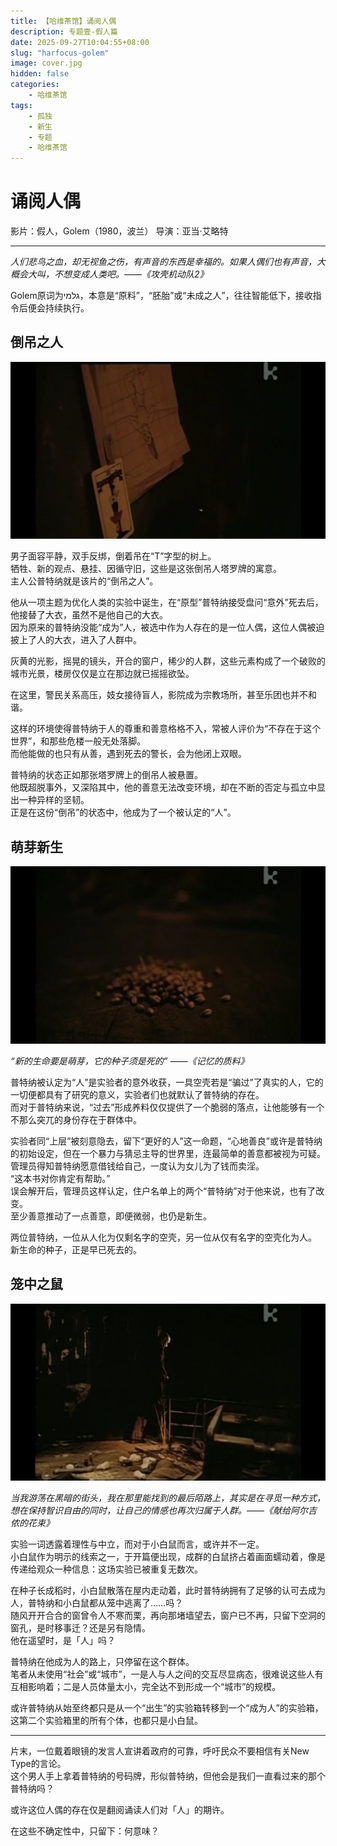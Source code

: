 ```yaml
---
title: 【哈维茶馆】诵阅人偶
description: 专题壹-假人篇
date: 2025-09-27T10:04:55+08:00
slug: "harfocus-golem"
image: cover.jpg
hidden: false
categories:
    - 哈维茶馆
tags:
    - 孤独
    - 新生
    - 专题
    - 哈维茶馆
---
```


# 诵阅人偶  
影片：假人，Golem（1980，波兰）
导演：亚当·艾略特    

***

*人们悲鸟之血，却无视鱼之伤，有声音的东西是幸福的。如果人偶们也有声音，大概会大叫，不想变成人类吧。——《攻壳机动队2》*  

Golem原词为גלמי，本意是“原料”，“胚胎”或“未成之人”，往往智能低下，接收指令后便会持续执行。  

## 倒吊之人  

![塔罗-倒吊人](img/thehanged.png)

男子面容平静，双手反绑，倒着吊在“T”字型的树上。  
牺牲、新的观点、悬挂、因循守旧，这些是这张倒吊人塔罗牌的寓意。  
主人公普特纳就是该片的“倒吊之人”。  

他从一项主题为优化人类的实验中诞生，在“原型”普特纳接受盘问“意外”死去后，他接替了大衣，虽然不是他自己的大衣。  
因为原来的普特纳没能“成为”人，被选中作为人存在的是一位人偶，这位人偶被迫披上了人的大衣，进入了人群中。  

灰黄的光影，摇晃的镜头，开合的窗户，稀少的人群，这些元素构成了一个破败的城市光景，楼房仅仅是立在那边就已摇摇欲坠。  

在这里，警民关系高压，妓女接待盲人，影院成为宗教场所，甚至乐团也并不和谐。  

这样的环境使得普特纳于人的尊重和善意格格不入，常被人评价为“不存在于这个世界”，和那些危楼一般无处落脚。  
而他能做的也只有从善，遇到死去的警长，会为他闭上双眼。  

普特纳的状态正如那张塔罗牌上的倒吊人被悬置。  
他既超脱事外，又深陷其中，他的善意无法改变环境，却在不断的否定与孤立中显出一种异样的坚韧。  
正是在这份“倒吊”的状态中，他成为了一个被认定的“人”。  

## 萌芽新生  

![种子新生](img/seed.png)

*“新的生命要是萌芽，它的种子须是死的” ——《记忆的质料》*  

普特纳被认定为“人”是实验者的意外收获，一具空壳若是“骗过”了真实的人，它的一切便都具有了研究的意义，实验者们也就默认了普特纳的存在。  
而对于普特纳来说，“过去”形成养料仅仅提供了一个脆弱的落点，让他能够有一个不那么突兀的身份存在于群体中。  

实验者同“上层”被刻意隐去，留下“更好的人”这一命题，“心地善良”或许是普特纳的初始设定，但在一个暴力与猜忌主导的世界里，连最简单的善意都被视为可疑。  
管理员得知普特纳愿意借钱给自己，一度认为女儿为了钱而卖淫。  
“这本书对你肯定有帮助。”  
误会解开后，管理员这样认定，住户名单上的两个“普特纳”对于他来说，也有了改变。  
至少善意推动了一点善意，即便微弱，也仍是新生。  

两位普特纳，一位从人化为仅剩名字的空壳，另一位从仅有名字的空壳化为人。  
新生命的种子，正是早已死去的。  

## 笼中之鼠  

![笼外之鼠](img/mouse.png)

*当我游荡在黑暗的街头，我在那里能找到的最后陌路上，其实是在寻觅一种方式，想在保持智识自由的同时，让自己的情感也再次归属于人群。——《献给阿尔吉侬的花束》*  

实验一词透露着理性与中立，而对于小白鼠而言，或许并不一定。  
小白鼠作为明示的线索之一，于开篇便出现，成群的白鼠挤占着画面蠕动着，像是传递给观众一种信息：这场实验已被重复无数次。  

在种子长成稻时，小白鼠散落在屋内走动着，此时普特纳拥有了足够的认可去成为人，普特纳和小白鼠都从笼中逃离了……吗？  
随风开开合合的窗曾令人不寒而栗，再向那堵墙望去，窗户已不再，只留下空洞的窗孔，是时移事迁？还是另有隐情。  
他在遥望时，是「人」吗？

普特纳在他成为人的路上，只停留在这个群体。  
笔者从未使用“社会”或“城市”，一是人与人之间的交互尽显病态，很难说这些人有互相影响着；二是人员体量太小，完全达不到形成一个“城市”的规模。  

或许普特纳从始至终都只是从一个“出生”的实验箱转移到一个“成为人”的实验箱，这第二个实验箱里的所有个体，也都只是小白鼠。  

***

片末，一位戴着眼镜的发言人宣讲着政府的可靠，呼吁民众不要相信有关New Type的言论。  
这个男人手上拿着普特纳的号码牌，形似普特纳，但他会是我们一直看过来的那个普特纳吗？  

或许这位人偶的存在仅是翻阅诵读人们对「人」的期许。

在这些不确定性中，只留下：何意味？